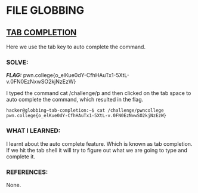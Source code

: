 # **FILE GLOBBING**
## **<ins>TAB COMPLETION</ins>**
Here we use the tab key to auto complete the command.

### SOLVE: 
***FLAG:*** pwn.college{o_elKue0dY-CfhHAuTx1-5XtL-v.0FN0EzNxwSO2kjNzEzW}

I typed the command cat /challenge/p and then clicked on the tab space to auto complete the command,
which resulted in the flag.

```
hacker@globbing~tab-completion:~$ cat /challenge/pwncollege​
pwn.college{o_elKue0dY-CfhHAuTx1-5XtL-v.0FN0EzNxwSO2kjNzEzW}
```

### WHAT I LEARNED:
I learnt about the auto complete feature. Which is known as tab completion. If we hit the tab shell it will try to figure out
what we are going to type and complete it. 

### REFERENCES:
None.

